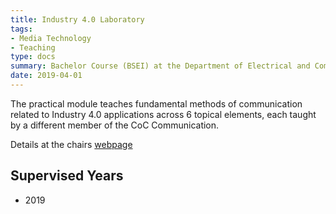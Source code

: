 ```yaml
---
title: Industry 4.0 Laboratory
tags:
- Media Technology
- Teaching
type: docs
summary: Bachelor Course (BSEI) at the Department of Electrical and Computer Engineering, Technical University of Munich, Germany
date: 2019-04-01
---
```


The practical module teaches fundamental methods of communication related to Industry 4.0 applications across 6 topical elements, each taught by a different member of the CoC Communication.

Details at the chairs [webpage](https://www.ce.cit.tum.de/en/lmt/teaching/industry-40-laboratory/)

## Supervised Years

* 2019

